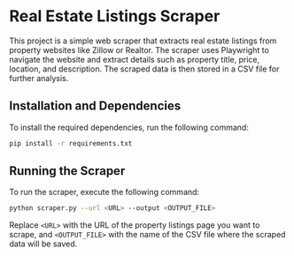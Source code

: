# Real Estate Listings Scraper

This project is a simple web scraper that extracts real estate listings from property websites like Zillow or Realtor. The scraper uses Playwright to navigate the website and extract details such as property title, price, location, and description. The scraped data is then stored in a CSV file for further analysis.

## Installation and Dependencies

To install the required dependencies, run the following command:

```bash
pip install -r requirements.txt
```

## Running the Scraper

To run the scraper, execute the following command:

```bash
python scraper.py --url <URL> --output <OUTPUT_FILE>
```

Replace `<URL>` with the URL of the property listings page you want to scrape, and `<OUTPUT_FILE>` with the name of the CSV file where the scraped data will be saved.
